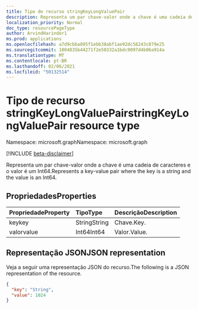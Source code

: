 ```yaml
---
title: Tipo de recurso stringKeyLongValuePair
description: Representa um par chave-valor onde a chave é uma cadeia de caracteres e o valor é um Int64.
localization_priority: Normal
doc_type: resourcePageType
author: ArvindHarinder1
ms.prod: applications
ms.openlocfilehash: a7d9cbba895f1ebb38abf1ae92dc58243c079e25
ms.sourcegitcommit: 1004835b44271f2e50332a1bdc9097d4b06a914a
ms.translationtype: MT
ms.contentlocale: pt-BR
ms.lasthandoff: 02/06/2021
ms.locfileid: "50132514"
---
```

# <a name="stringkeylongvaluepair-resource-type"></a><span data-ttu-id="d1a2c-103">Tipo de recurso stringKeyLongValuePair</span><span class="sxs-lookup"><span data-stu-id="d1a2c-103">stringKeyLongValuePair resource type</span></span>

<span data-ttu-id="d1a2c-104">Namespace: microsoft.graph</span><span class="sxs-lookup"><span data-stu-id="d1a2c-104">Namespace: microsoft.graph</span></span>

[!INCLUDE [beta-disclaimer](../../includes/beta-disclaimer.md)]

<span data-ttu-id="d1a2c-105">Representa um par chave-valor onde a chave é uma cadeia de caracteres e o valor é um Int64.</span><span class="sxs-lookup"><span data-stu-id="d1a2c-105">Represents a key-value pair where the key is a string and the value is an Int64.</span></span>

## <a name="properties"></a><span data-ttu-id="d1a2c-106">Propriedades</span><span class="sxs-lookup"><span data-stu-id="d1a2c-106">Properties</span></span>
| <span data-ttu-id="d1a2c-107">Propriedade</span><span class="sxs-lookup"><span data-stu-id="d1a2c-107">Property</span></span>     | <span data-ttu-id="d1a2c-108">Tipo</span><span class="sxs-lookup"><span data-stu-id="d1a2c-108">Type</span></span>   |<span data-ttu-id="d1a2c-109">Descrição</span><span class="sxs-lookup"><span data-stu-id="d1a2c-109">Description</span></span>|
|:---------------|:--------|:----------|
|<span data-ttu-id="d1a2c-110">key</span><span class="sxs-lookup"><span data-stu-id="d1a2c-110">key</span></span>|<span data-ttu-id="d1a2c-111">String</span><span class="sxs-lookup"><span data-stu-id="d1a2c-111">String</span></span>|<span data-ttu-id="d1a2c-112">Chave.</span><span class="sxs-lookup"><span data-stu-id="d1a2c-112">Key.</span></span>|
|<span data-ttu-id="d1a2c-113">valor</span><span class="sxs-lookup"><span data-stu-id="d1a2c-113">value</span></span>|<span data-ttu-id="d1a2c-114">Int64</span><span class="sxs-lookup"><span data-stu-id="d1a2c-114">Int64</span></span>|<span data-ttu-id="d1a2c-115">Valor.</span><span class="sxs-lookup"><span data-stu-id="d1a2c-115">Value.</span></span>|

## <a name="json-representation"></a><span data-ttu-id="d1a2c-116">Representação JSON</span><span class="sxs-lookup"><span data-stu-id="d1a2c-116">JSON representation</span></span>

<span data-ttu-id="d1a2c-117">Veja a seguir uma representação JSON do recurso.</span><span class="sxs-lookup"><span data-stu-id="d1a2c-117">The following is a JSON representation of the resource.</span></span>

<!-- {
  "blockType": "resource",
  "optionalProperties": [

  ],
  "@odata.type": "microsoft.graph.stringKeyLongValuePair"
}-->

```json
{
  "key": "String",
  "value": 1024
}

```

<!-- uuid: 8fcb5dbc-d5aa-4681-8e31-b001d5168d79
2015-10-25 14:57:30 UTC -->
<!--
{
  "type": "#page.annotation",
  "description": "stringKeyLongValuePair resource",
  "keywords": "",
  "section": "documentation",
  "tocPath": "",
  "suppressions": []
}
-->



